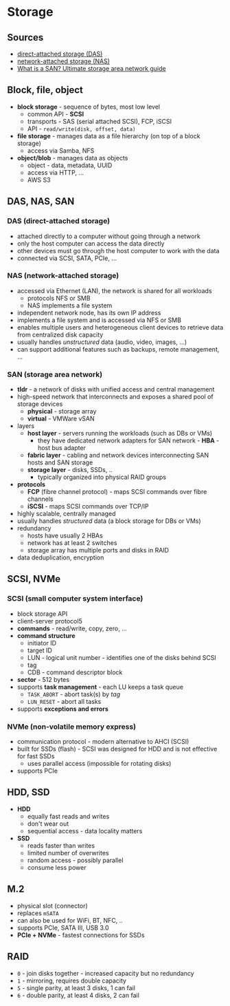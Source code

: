 # Storage

## Sources
- [direct-attached storage (DAS)](https://www.techtarget.com/searchstorage/definition/direct-attached-storage)
- [network-attached storage (NAS)](https://www.techtarget.com/searchstorage/definition/network-attached-storage)
- [What is a SAN? Ultimate storage area network guide](https://www.techtarget.com/searchstorage/definition/storage-area-network-SAN)

## Block, file, object
- **block storage** - sequence of bytes, most low level
    - common API - **SCSI**
    - transports - SAS (serial attached SCSI), FCP, iSCSI
    - API - `read/write(disk, offset, data)`
- **file storage** - manages data as a file hierarchy (on top of a block storage)
    - access via Samba, NFS
- **object/blob** - manages data as objects
    - object - data, metadata, UUID
    - access via HTTP, ...
    - AWS S3

## DAS, NAS, SAN

### DAS (direct-attached storage)
- attached directly to a computer without going through a network
- only the host computer can access the data directly
- other devices must go through the host computer to work with the data
- connected via SCSI, SATA, PCIe, ...

### NAS (network-attached storage)
- accessed via Ethernet (LAN), the network is shared for all workloads
    - protocols NFS or SMB
    - NAS implements a file system
- independent network node, has its own IP address
- implements a file system and is accessed via NFS or SMB
- enables multiple users and heterogeneous client devices to retrieve data from centralized disk capacity
- usually handles _unstructured_ data (audio, video, images, ...)
- can support additional features such as backups, remote management, ...

### SAN (storage area network)
- **tldr** - a network of disks with unified access and central management
- high-speed network that interconnects and exposes a shared pool of storage devices
    - **physical** - storage array
    - **virtual** - VMWare vSAN
- layers
    - **host layer** - servers running the workloads (such as DBs or VMs)
        - they have dedicated network adapters for SAN network - **HBA** - host bus adapter
    - **fabric layer** - cabling and network devices interconnecting SAN hosts and SAN storage
    - **storage layer** - disks, SSDs, ..
        - typically organized into physical RAID groups
- **protocols**
    - **FCP** (fibre channel protocol) - maps SCSI commands over fibre channels
    - **iSCSI** - maps SCSI commands over TCP/IP
- highly scalable, centrally managed
- usually handles _structured_ data (a block storage for DBs or VMs)
- redundancy
    - hosts have usually 2 HBAs
    - network has at least 2 switches
    - storage array has multiple ports and disks in RAID
- data deduplication, encryption

## SCSI, NVMe

### SCSI (small computer system interface)
- block storage API
- client-server protocol5
- **commands** - read/write, copy, zero, ...
- **command structure**
    - initiator ID
    - target ID
    - LUN - logical unit number - identifies one of the disks behind SCSI
    - tag
    - CDB - command descriptor block
- **sector** - 512 bytes
- supports **task management** - each LU keeps a task queue
    - `TASK_ABORT` - abort task(s) by _tag_
    - `LUN_RESET` - abort all tasks
- supports **exceptions and errors**

### NVMe (non-volatile memory express)
- communication protocol - modern alternative to AHCI (SCSI)
- built for SSDs (flash) - SCSI was designed for HDD and is not effective for fast SSDs
    - uses parallel access (impossible for rotating disks)
- supports PCIe

## HDD, SSD
- **HDD**
    - equally fast reads and writes
    - don't wear out
    - sequential access - data locality matters
- **SSD**
    - reads faster than writes
    - limited number of overwrites
    - random access - possibly parallel
    - consume less power

## M.2
- physical slot (connector)
- replaces `mSATA`
- can also be used for WiFi, BT, NFC, ..
- supports PCIe, SATA III, USB 3.0
- **PCIe + NVMe** - fastest connections for SSDs

## RAID
- `0` - join disks together - increased capacity but no redundancy
- `1` - mirroring, requires double capacity
- `5` - single parity, at least 3 disks, 1 can fail
- `6` - double parity, at least 4 disks, 2 can fail
